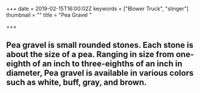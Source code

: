 +++
date = 2019-02-15T16:00:02Z
keywords = ["Blower Truck", "slinger"]
thumbnail = ""
title = "Pea Gravel "

+++
## **Pea gravel** is small rounded stones. Each stone is about the size of a **pea**. Ranging in size from one-eighth of an inch to three-eighths of an inch in diameter, **Pea gravel** is available in various colors such as white, buff, gray, and brown.
